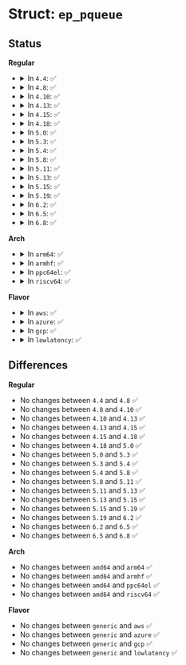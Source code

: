 # Struct: <code>ep_pqueue</code>

## Status
<b>Regular</b>
<ul>
<li>
<details>
<summary>In <code>4.4</code>: ✅</summary>

```c
struct ep_pqueue {
    poll_table pt;
    struct epitem *epi;
};
```
</details>
</li>
<li>
<details>
<summary>In <code>4.8</code>: ✅</summary>

```c
struct ep_pqueue {
    poll_table pt;
    struct epitem *epi;
};
```
</details>
</li>
<li>
<details>
<summary>In <code>4.10</code>: ✅</summary>

```c
struct ep_pqueue {
    poll_table pt;
    struct epitem *epi;
};
```
</details>
</li>
<li>
<details>
<summary>In <code>4.13</code>: ✅</summary>

```c
struct ep_pqueue {
    poll_table pt;
    struct epitem *epi;
};
```
</details>
</li>
<li>
<details>
<summary>In <code>4.15</code>: ✅</summary>

```c
struct ep_pqueue {
    poll_table pt;
    struct epitem *epi;
};
```
</details>
</li>
<li>
<details>
<summary>In <code>4.18</code>: ✅</summary>

```c
struct ep_pqueue {
    poll_table pt;
    struct epitem *epi;
};
```
</details>
</li>
<li>
<details>
<summary>In <code>5.0</code>: ✅</summary>

```c
struct ep_pqueue {
    poll_table pt;
    struct epitem *epi;
};
```
</details>
</li>
<li>
<details>
<summary>In <code>5.3</code>: ✅</summary>

```c
struct ep_pqueue {
    poll_table pt;
    struct epitem *epi;
};
```
</details>
</li>
<li>
<details>
<summary>In <code>5.4</code>: ✅</summary>

```c
struct ep_pqueue {
    poll_table pt;
    struct epitem *epi;
};
```
</details>
</li>
<li>
<details>
<summary>In <code>5.8</code>: ✅</summary>

```c
struct ep_pqueue {
    poll_table pt;
    struct epitem *epi;
};
```
</details>
</li>
<li>
<details>
<summary>In <code>5.11</code>: ✅</summary>

```c
struct ep_pqueue {
    poll_table pt;
    struct epitem *epi;
};
```
</details>
</li>
<li>
<details>
<summary>In <code>5.13</code>: ✅</summary>

```c
struct ep_pqueue {
    poll_table pt;
    struct epitem *epi;
};
```
</details>
</li>
<li>
<details>
<summary>In <code>5.15</code>: ✅</summary>

```c
struct ep_pqueue {
    poll_table pt;
    struct epitem *epi;
};
```
</details>
</li>
<li>
<details>
<summary>In <code>5.19</code>: ✅</summary>

```c
struct ep_pqueue {
    poll_table pt;
    struct epitem *epi;
};
```
</details>
</li>
<li>
<details>
<summary>In <code>6.2</code>: ✅</summary>

```c
struct ep_pqueue {
    poll_table pt;
    struct epitem *epi;
};
```
</details>
</li>
<li>
<details>
<summary>In <code>6.5</code>: ✅</summary>

```c
struct ep_pqueue {
    poll_table pt;
    struct epitem *epi;
};
```
</details>
</li>
<li>
<details>
<summary>In <code>6.8</code>: ✅</summary>

```c
struct ep_pqueue {
    poll_table pt;
    struct epitem *epi;
};
```
</details>
</li>
</ul>
<b>Arch</b>
<ul>
<li>
<details>
<summary>In <code>arm64</code>: ✅</summary>

```c
struct ep_pqueue {
    poll_table pt;
    struct epitem *epi;
};
```
</details>
</li>
<li>
<details>
<summary>In <code>armhf</code>: ✅</summary>

```c
struct ep_pqueue {
    poll_table pt;
    struct epitem *epi;
};
```
</details>
</li>
<li>
<details>
<summary>In <code>ppc64el</code>: ✅</summary>

```c
struct ep_pqueue {
    poll_table pt;
    struct epitem *epi;
};
```
</details>
</li>
<li>
<details>
<summary>In <code>riscv64</code>: ✅</summary>

```c
struct ep_pqueue {
    poll_table pt;
    struct epitem *epi;
};
```
</details>
</li>
</ul>
<b>Flavor</b>
<ul>
<li>
<details>
<summary>In <code>aws</code>: ✅</summary>

```c
struct ep_pqueue {
    poll_table pt;
    struct epitem *epi;
};
```
</details>
</li>
<li>
<details>
<summary>In <code>azure</code>: ✅</summary>

```c
struct ep_pqueue {
    poll_table pt;
    struct epitem *epi;
};
```
</details>
</li>
<li>
<details>
<summary>In <code>gcp</code>: ✅</summary>

```c
struct ep_pqueue {
    poll_table pt;
    struct epitem *epi;
};
```
</details>
</li>
<li>
<details>
<summary>In <code>lowlatency</code>: ✅</summary>

```c
struct ep_pqueue {
    poll_table pt;
    struct epitem *epi;
};
```
</details>
</li>
</ul>

## Differences
<b>Regular</b>
<ul>
<li>
No changes between <code>4.4</code> and <code>4.8</code> ✅
</li>
<li>
No changes between <code>4.8</code> and <code>4.10</code> ✅
</li>
<li>
No changes between <code>4.10</code> and <code>4.13</code> ✅
</li>
<li>
No changes between <code>4.13</code> and <code>4.15</code> ✅
</li>
<li>
No changes between <code>4.15</code> and <code>4.18</code> ✅
</li>
<li>
No changes between <code>4.18</code> and <code>5.0</code> ✅
</li>
<li>
No changes between <code>5.0</code> and <code>5.3</code> ✅
</li>
<li>
No changes between <code>5.3</code> and <code>5.4</code> ✅
</li>
<li>
No changes between <code>5.4</code> and <code>5.8</code> ✅
</li>
<li>
No changes between <code>5.8</code> and <code>5.11</code> ✅
</li>
<li>
No changes between <code>5.11</code> and <code>5.13</code> ✅
</li>
<li>
No changes between <code>5.13</code> and <code>5.15</code> ✅
</li>
<li>
No changes between <code>5.15</code> and <code>5.19</code> ✅
</li>
<li>
No changes between <code>5.19</code> and <code>6.2</code> ✅
</li>
<li>
No changes between <code>6.2</code> and <code>6.5</code> ✅
</li>
<li>
No changes between <code>6.5</code> and <code>6.8</code> ✅
</li>
</ul>
<b>Arch</b>
<ul>
<li>
No changes between <code>amd64</code> and <code>arm64</code> ✅
</li>
<li>
No changes between <code>amd64</code> and <code>armhf</code> ✅
</li>
<li>
No changes between <code>amd64</code> and <code>ppc64el</code> ✅
</li>
<li>
No changes between <code>amd64</code> and <code>riscv64</code> ✅
</li>
</ul>
<b>Flavor</b>
<ul>
<li>
No changes between <code>generic</code> and <code>aws</code> ✅
</li>
<li>
No changes between <code>generic</code> and <code>azure</code> ✅
</li>
<li>
No changes between <code>generic</code> and <code>gcp</code> ✅
</li>
<li>
No changes between <code>generic</code> and <code>lowlatency</code> ✅
</li>
</ul>

